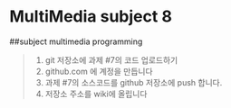 # MultiMedia subject 8
##subject multimedia programming
> 1. git 저장소에 과제 #7의 코드 업로드하기
> 2. github.com 에 계정을 만듭니다
> 3. 과제 #7의 소스코드를 github 저장소에 push 합니다.
> 4. 저장소 주소를 wiki에 올립니다
